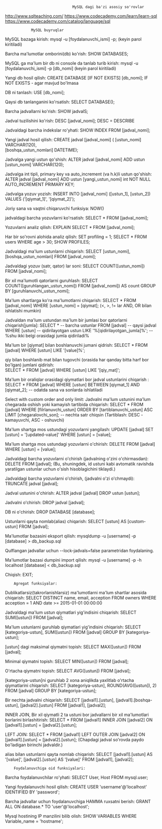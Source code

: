                                    MySQL dagi ba'zi asosiy so'rovlar
http://www.sqlteaching.com/
https://www.codecademy.com/learn/learn-sql
https://www.codecademy.com/catalog/language/sql

                MySQL buyruqlar

MySQL bazaga kirish: 
mysql -u [foydalanuvchi_ismi] -p; 
(keyin parol kiritiladi)

Barcha ma'lumotlar omborini(db) ko'rish: 
SHOW DATABASES;

MySQL ga ma'lum bir db ni console da tanlab turib kirish: 
mysql -u [foydalanuvchi_ismi] -p [db_nomi] 
(keyin parol kiritiladi)

Yangi db hosil qilish: 
CREATE DATABASE [IF NOT EXISTS] [db_nomi]; 
IF NOT EXISTS - agar mavjud bo'lmasa

DB ni tanlash: 
USE [db_nomi];

Qaysi db tanlanganini ko'rsatish: 
SELECT DATABASE();

Barcha jadvallarni ko'rish: 
SHOW jadvalS;

Jadval tuzilishini ko'rish: 
DESC [jadval_nomi]; DESC = DESCRIBE 

Jadvaldagi barcha indekslar ro'yhati: 
SHOW INDEX 
FROM [jadval_nomi];

Yangi jadval hosil qilish: 
CREATE jadval [jadval_nomi] (
[ustun_nomi] VARCHAR(120),  
[boshqa_ustun_nomlari] DATETIME);

Jadvalga yangi ustun qo'shish: 
ALTER jadval [jadval_nomi] 
ADD ustun [ustun_nomi] VARCHAR(120); 

Jadvalga int tipli, primary key va auto_increment (va h.k)li ustun qo'shish:
ALTER jadval [jadval_nomi] 
ADD ustun [yangi_ustun_nomi] int NOT NULL AUTO_INCREMENT PRIMARY KEY;

Jadvalga yozuv yozish: 
INSERT INTO [jadval_nomi] ([ustun_1], [ustun_2]) 
VALUES ('[qiymat_1]', '[qiymat_2]');

Joriy sana va vaqtni chiqaruvchi funksiya: 
NOW()

jadvaldagi barcha yozuvlarni ko'rsatish: 
SELECT * 
FROM [jadval_nomi];

Yozuvlarni analiz qilish: 
EXPLAIN SELECT * 
FROM [jadval_nomi];

Har bir so'rovni alohida analiz qilish:
SET profiling = 1;
SELECT * 
FROM users WHERE age > 30;
SHOW PROFILES;


Jadvaldagi ma'lum ustunlarni chiqarish: 
SELECT [ustun_nomi], [boshqa_ustun_nomlari] 
FROM [jadval_nomi];

Jadvaldagi yozuv (satr, qator) lar soni: 
SELECT COUNT([ustun_nomi]) 
FROM [jadval_nomi];

Bir xil ma'lumotli qatorlarni guruhlash: 
SELECT COUNT([guruhlangan_ustun_nomi]) 
FROM [jadval_nomi]) AS count 
GROUP BY [guruhlanuvchi_ustun_nomi];

Ma'lum shartlarga ko'ra ma'lumotlarni chiqarish: 
SELECT * 
FROM [jadval_nomi] 
WHERE [ustun_nomi] = [qiymat]; 
(<, >, != lar AND, OR bilan ishlatishi mumkin)

Jadvaldan ma'lum ustundan ma'lum bir jumlasi bor qatorlarni chiqarish[jumla]: 
SELECT *                          -- barcha ustunlar 
FROM [jadval]                     -- qaysi jadval  
WHERE [ustun]                     -- qidirilayotgan ustun
LIKE '%[qidirilayotgan_jumla]%';  -- %shu ikki belgi orasidagi jumla qidiriladi%

Ma'lum bir [qiymat] bilan boshlanuvchi jumani qidrish: 
SELECT * 
FROM [jadval] 
WHERE [ustun] 
LIKE '[value]%';

qiy bilan boshlanib mat bilan tugovchi (orasida har qanday bitta harf bor bo'lgan) jumlani qidirish:  
SELECT * 
FROM [jadval] 
WHERE [ustun] 
LIKE '[qiy_mat]';

Ma'lum bir oraliqlar orasidagi qiymatlari bor jadval ustunlarini chiqarish : 
SELECT * 
FROM [jadval] 
WHERE [ustun] 
BETWEEN [qiymat_1] AND [qiymat_2];  -- odatda sana va sonlarda ishlatiladi

Select with custom order and only limit: 
Jadvalni ma'lum ustunini ma'lum chegarada oshish yoki kamayish tartibida chiqarish: 
SELECT * 
FROM [jadval] 
WHERE [filrlanuvchi_ustun] 
ORDER BY [tartiblanuvchi_ustun] ASC 
LIMIT [chegaralovchi_son];      -- nechta satr chiqsin 
(Tartiblash: DESC - kamayuvchi, ASC - oshuvchi)  

Ma'lum shartga mos ustundagi yozuvlarni yangilash: 
UPDATE [jadval] 
SET [ustun] = '[updated-value]' 
WHERE [ustun] = [value];

Ma'lum shartga mos ustundagi yozuvlarni o'chirish: 
DELETE FROM [jadval] 
WHERE [ustun] = [value];

Jadvaldagi barcha yozuvlarni o'chirish (jadvalning o'zini o'chirmasdan): 
DELETE 
FROM [jadval];
(Bu, shuningdek, id ustuni kabi avtomatik ravishda yaratilgan ustunlar uchun o'sish hisoblagichini tiklaydi.)

Jadvaldagi barcha yozuvlarni o'chirish, (jadvalni o'zi o'chmaydi): 
TRUNCATE jadval [jadval];

Jadval ustunini o'chirish:
ALTER jadval [jadval] 
DROP ustun [ustun];

Jadvalni o'chirish: 
DROP jadval [jadval];

DB ni o'chirish: 
DROP DATABASE [database];

Ustunlarni qayta nomlab(alias) chiqarish: 
SELECT [ustun] AS [custom-ustun] 
FROM [jadval];

Ma'lumotlar bazasini eksport qilish: 
mysqldump -u [username] -p [database] > db_backup.sql

Qulflangan jadvallar uchun 
--lock-jadvals=false 
parametridan foydalaning.

Ma'lumotlar bazasi dumpini import qilish: 
mysql -u [username] -p -h localhost [database] < db_backup.sql

Chiqish: 
EXIT;

        Agregat funksiyalar:
Dublikatlarsiz(takrorlanishlarsiz) ma'lumotlarni ma'lum shartlar asosida chiqarish: 
SELECT DISTINCT name, email, acception 
FROM owners 
WHERE acception = 1 AND date >= 2015-01-01 00:00:00

Jadvaldagi ma'lum ustun qiymatlari yig'indisini chiqarish:
SELECT SUM([ustun]) 
FROM [jadval];

Ma'lum ustunlarni guruhlab qiymatlari yig'indisini chiqarish:
SELECT [kategoriya-ustun], 
       SUM([ustun]) 
FROM [jadval] 
GROUP BY [kategoriya-ustun];

[ustun] dagi maksimal qiymatni topish:
SELECT MAX([ustun]) 
FROM [jadval];

Minimal qiymatni topish: 
SELECT MIN([ustun]) 
FROM [jadval];

O'rtacha qiymatni topish: 
SELECT AVG([ustun]) 
FROM [jadval];

[kategoriya-ustun]ni guruhlab 2 xona aniqlikda yaxlitlab o'rtacha qiymatlarini chiqarish: 
SELECT [kategoriya-ustun], 
ROUND(AVG([ustun]), 2) 
FROM [jadval] 
GROUP BY [kategoriya-ustun];

Bir nechta jadvalni chiqarish: 
SELECT [jadval1].[ustun], 
       [jadval1].[boshqa-ustun], 
       [jadval2].[ustun] 
FROM [jadval1], [jadval2];

INNER JOIN, Bir xil qiymatli 2 ta ustuni bor jadvallarni bir xil ma'lumotlari borlarini birlashitirish: 
SELECT * 
FROM [jadval1] 
INNER JOIN [jadval2] 
ON [jadval1].[ustun] = [jadval2].[ustun];

LEFT JOIN: 
SELECT * 
FROM [jadval1] 
LEFT OUTER JOIN [jadval2] 
ON [jadval1].[ustun] = [jadval2].[ustun];
(Chapdagi jadval so'rovda paydo bo'ladigan birinchi jadvaldir.)

alias bilan ustunlarni qayta nomlab chiqarish: 
SELECT [jadval1].[ustun] AS '[value]', 
       [jadval2].[ustun] AS '[value]' 
FROM [jadval1], [jadval2];

        Foydalanuvchiga oid funksiyalari:
Barcha foydalanuvchilar ro'yhati: 
SELECT User, Host 
FROM mysql.user;

Yangi foydalanuvchi hosil qilish: 
CREATE USER 'username'@'localhost' 
IDENTIFIED BY 'password';

Barcha jadvallar uchun foydalanuvchiga HAMMA ruxsatni berish:
GRANT ALL ON database.* TO 'user'@'localhost';

Mysql hostining IP manzilini bilib olish:
SHOW VARIABLES 
WHERE Variable_name = 'hostname';